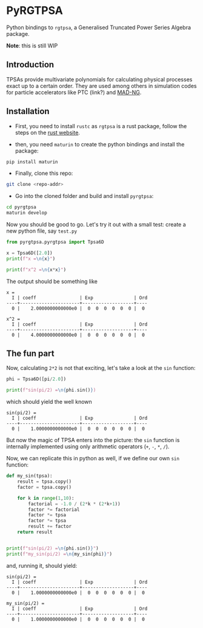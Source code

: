 # PyRGTPSA

Python bindings to `rgtpsa`, a Generalised Truncated Power Series Algebra package.

**Note**: this is still WIP

## Introduction

TPSAs provide multivariate polynomials for calculating physical processes exact up to a certain order.
They are used among others in simulation codes for particle accelerators like PTC (link?) and 
[MAD-NG](https://github.com/MethodicalAcceleratorDesign/MAD).

## Installation

- First, you need to install `rustc` as `rgtpsa` is a rust package, follow the steps on the 
[rust website](https://www.rust-lang.org/tools/install).

- then, you need `maturin` to create the python bindings and install the package:

```bash
pip install maturin
```

- Finally, clone this repo:

```bash
git clone <repo-addr>
```

- Go into the cloned folder and build and install `pyrgtpsa`:

```bash
cd pyrgtpsa 
maturin develop
```

Now you should be good to go. Let's try it out with a small test:
create a new python file, say `test.py`

```python
from pyrgtpsa.pyrgtpsa import Tpsa6D

x = Tpsa6D([2.0])
print(f"x =\n{x}")

print(f"x^2 =\n{x*x}")
```

The output should be something like

```
x =
  I | coeff                | Exp               | Ord
----+----------------------+-------------------+----
  0 |    2.0000000000000e0 |  0  0  0  0  0  0 |  0

x^2 =
  I | coeff                | Exp               | Ord
----+----------------------+-------------------+----
  0 |    4.0000000000000e0 |  0  0  0  0  0  0 |  0
```

## The fun part

Now, calculating `2*2` is not that exciting, let's take a look at the `sin` function:

```python
phi = Tpsa6D([pi/2.0])

print(f"sin(pi/2) =\n{phi.sin()})
```

which should yield the well known

```
sin(pi/2) =
  I | coeff                | Exp               | Ord
----+----------------------+-------------------+----
  0 |    1.0000000000000e0 |  0  0  0  0  0  0 |  0
```

But now the magic of TPSA enters into the picture: the `sin` function is internally implemented using
only arithmetic operators (`+`, `-`, `*`, `/`).

Now, we can replicate this in python as well, if we define our own `sin` function:

```python
def my_sin(tpsa):
    result = tpsa.copy()
    factor = tpsa.copy()

    for k in range(1,10):
        factorial = -1.0 / (2*k * (2*k+1))
        factor *= factorial
        factor *= tpsa
        factor *= tpsa
        result += factor
    return result


print(f"sin(pi/2) =\n{phi.sin()}")
print(f"my_sin(pi/2) =\n{my_sin(phi)}")
```

and, running it, should yield:

```
sin(pi/2) =
  I | coeff                | Exp               | Ord
----+----------------------+-------------------+----
  0 |    1.0000000000000e0 |  0  0  0  0  0  0 |  0

my_sin(pi/2) =
  I | coeff                | Exp               | Ord
----+----------------------+-------------------+----
  0 |    1.0000000000000e0 |  0  0  0  0  0  0 |  0
```
